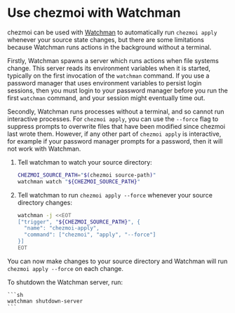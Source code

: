 # Use chezmoi with Watchman

chezmoi can be used with [Watchman][watchman] to automatically run `chezmoi
apply` whenever your source state changes, but there are some limitations
because Watchman runs actions in the background without a terminal.

Firstly, Watchman spawns a server which runs actions when file systems change.
This server reads its environment variables when it is started, typically on the
first invocation of the `watchman` command. If you use a password manager that
uses environment variables to persist login sessions, then you must login to
your password manager before you run the first `watchman` command, and your
session might eventually time out.

Secondly, Watchman runs processes without a terminal, and so cannot run
interactive processes. For `chezmoi apply`, you can use the `--force` flag to
suppress prompts to overwrite files that have been modified since chezmoi last
wrote them. However, if any other part of `chezmoi apply` is interactive, for
example if your password manager prompts for a password, then it will not work
with Watchman.

1. Tell watchman to watch your source directory:

    ```sh
    CHEZMOI_SOURCE_PATH="$(chezmoi source-path)"
    watchman watch "${CHEZMOI_SOURCE_PATH}"
    ```

2. Tell watchman to run `chezmoi apply --force` whenever your source directory
   changes:

    ```sh
    watchman -j <<EOT
    ["trigger", "${CHEZMOI_SOURCE_PATH}", {
      "name": "chezmoi-apply",
      "command": ["chezmoi", "apply", "--force"]
    }]
    EOT
    ```

You can now make changes to your source directory and Watchman will run `chezmoi
apply --force` on each change.

To shutdown the Watchman server, run:

    ```sh
    watchman shutdown-server
    ```

[watchman]: https://facebook.github.io/watchman
